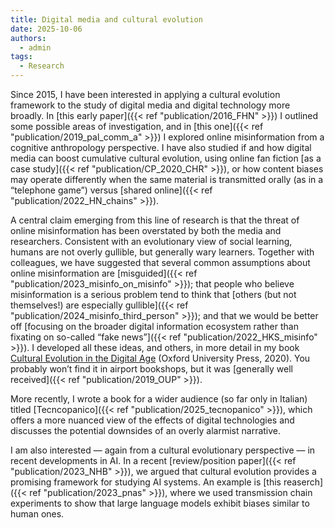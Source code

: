 ```yaml
---
title: Digital media and cultural evolution
date: 2025-10-06
authors:
  - admin
tags:
  - Research
---
```


Since 2015, I have been interested in applying a cultural evolution framework to the study of digital media and digital technology more broadly. In [this early paper]({{< ref "publication/2016_FHN" >}}) I outlined some possible areas of investigation, and in [this one]({{< ref "publication/2019_pal_comm_a" >}}) I explored online misinformation from a cognitive anthropology perspective. I have also studied if and how digital media can boost cumulative cultural evolution, using online fan fiction [as a case study]({{< ref "publication/CP_2020_CHR" >}}), or how content biases may operate differently when the same material is transmitted orally (as in a “telephone game”) versus [shared online]({{< ref "publication/2022_HN_chains" >}}). 

A central claim emerging from this line of research is that the threat of online misinformation has been overstated by both the media and researchers. Consistent with an evolutionary view of social learning, humans are not overly gullible, but generally wary learners. Together with colleagues, we have suggested that several common assumptions about online misinformation are [misguided]({{< ref "publication/2023_misinfo_on_misinfo" >}}); that people who believe misinformation is a serious problem tend to think that [others (but not themselves!) are especially gullible]({{< ref "publication/2024_misinfo_third_person" >}}); and that we would be better off [focusing on the broader digital information ecosystem rather than fixating on so-called “fake news”]({{< ref "publication/2022_HKS_misinfo" >}}). I developed all these ideas, and others, in more detail in my book [Cultural Evolution in the Digital Age](https://global.oup.com/academic/product/cultural-evolution-in-the-digital-age-9780198835943) (Oxford University Press, 2020). You probably won’t find it in airport bookshops, but it was [generally well received]({{< ref "publication/2019_OUP" >}}). 

More recently, I wrote a book for a wider audience (so far only in Italian) titled  [Tecncopanico]({{< ref "publication/2025_tecnopanico" >}}), which offers a more nuanced view of the effects of digital technologies and discusses the potential downsides of an overly alarmist narrative.

I am also interested — again from a cultural evolutionary perspective — in recent developments in AI. In a recent [review/position paper]({{< ref "publication/2023_NHB" >}}), we argued that cultural evolution provides a promising framework for studying AI systems. An example is [this reaserch]({{< ref "publication/2023_pnas" >}}), where we used transmission chain experiments to show that large language models exhibit biases similar to human ones.


